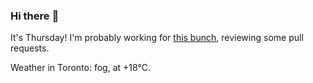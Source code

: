 ### Hi there :wave:

It's Thursday! I'm probably working for [this bunch](https://github.com/kohofinancial), reviewing some pull requests.

Weather in Toronto: fog, at +18°C.
